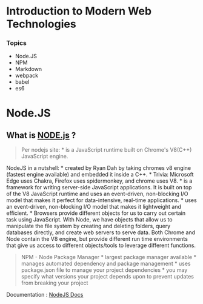 # Introduction to Modern Web Technologies

### Topics
- Node.JS
- NPM
- Markdown
- webpack
- babel
- es6


# Node.JS

## What is [NODE.js](https://nodejs.org/en/) ?

> Per nodejs site: 
    * is a JavaScript runtime built on Chrome's V8(C++) JavaScript engine.

NodeJS in a nutshell: 
    * created by Ryan Dah by taking chromes v8 engine (fastest engine available) and embedded it inside a C++.
    * Trivia: Microsoft Edge uses Chakra, Firefox uses spidermonkey, and chrome uses V8.
    * is a framework for writing server-side JavaScript applications. It is built on top of the V8 JavaScript runtime and uses an event-driven, non-blocking I/O model that makes it perfect for data-intensive, real-time applications.
    * uses an event-driven, non-blocking I/O model that makes it lightweight and efficient.
    * Browsers provide different objects for us to carry out certain task using JavaScript. With Node, we have objects that allow us to manipulate the file system by creating and deleting folders, query databases directly, and create web servers to serve data. Both Chrome and Node contain the V8 engine, but provide different run time environments that give us access to different objects/tools to leverage different functions.

> NPM  - Node Package Manager
    * largest package manager available
    * manages automated dependency and package management
    * uses package.json file to manage your  project dependencies
    * you may specify what versions your project depends upon to prevent updates from breaking your project

Documentation : [NodeJS Docs](https://nodejs.org/en/docs/)